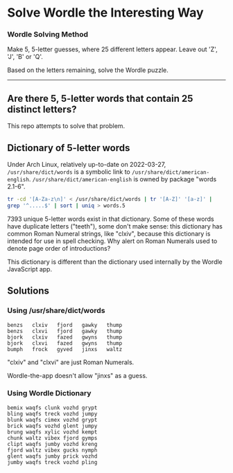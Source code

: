 # Solve Wordle the Interesting Way

### Wordle Solving Method

Make 5, 5-letter guesses,
where 25 different letters appear.
Leave out 'Z', 'J', 'B' or 'Q'.

Based on the letters remaining, solve the Wordle puzzle.

---

## Are there 5, 5-letter words that contain 25 distinct letters?

This repo attempts to solve that problem.

## Dictionary of 5-letter words

Under Arch Linux, relatively up-to-date on 2022-03-27,
`/usr/share/dict/words` is a symbolic link to
`/usr/share/dict/american-english`.
`/usr/share/dict/american-english` is owned by package "words 2.1-6".


```sh
tr -cd '[A-Za-z\n]' < /usr/share/dict/words | tr '[A-Z]' '[a-z]' |
grep '^.....$' | sort | uniq > words.5
```
7393 unique 5-letter words exist in that dictionary.
Some of these words have duplicate letters ("teeth"),
some don't make sense: this dictionary has common Roman Numeral strings,
like "clxiv",
because this dictionary is intended for use in spell checking.
Why alert on Roman Numerals used to denote page order of introductions?

This dictionary is different than the dictionary used internally by
the Wordle JavaScript app.

## Solutions

### Using /usr/share/dict/words

```
benzs   clxiv   fjord   gawky   thump 
benzs   clxvi   fjord   gawky   thump 
bjork   clxiv   fazed   gwyns   thump 
bjork   clxvi   fazed   gwyns   thump 
bumph   frock   gyved   jinxs   waltz 
```

"clxiv" and "clxvi" are just Roman Numerals.

Wordle-the-app doesn't allow "jinxs" as a guess.

### Using Wordle Dictionary

```
bemix waqfs clunk vozhd grypt
bling waqfs treck vozhd jumpy
blunk waqfs cimex vozhd grypt
brick waqfs vozhd glent jumpy
brung waqfs xylic vozhd kempt
chunk waltz vibex fjord gymps
clipt waqfs jumby vozhd kreng
fjord waltz vibex gucks nymph
glent waqfs jumby prick vozhd
jumby waqfs treck vozhd pling
```

